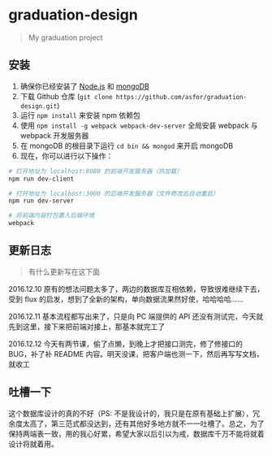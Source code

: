 # graduation-design

> My graduation project

## 安装

1. 确保你已经安装了 [Node.js](http://nodejs.org/) 和 [mongoDB](https://www.mongodb.com/)
2. 下载 Github 仓库 (`git clone https://github.com/asfor/graduation-design.git`)
3. 运行 `npm install` 来安装 npm 依赖包
4. 使用 `npm install -g webpack webpack-dev-server` 全局安装 webpack 与 webpack 开发服务器
5. 在 mongoDB 的根目录下运行 `cd bin && mongod` 来开启 mongoDB
6. 现在，你可以进行以下操作：

``` bash
# 打开地址为 localhost:8080 的前端开发服务器（热加载）
npm run dev-client

# 打开地址为 localhost:3000 的后端开发服务器（文件修改后自动重启）
npm run dev-server

# 将前端内容打包置入后端环境
webpack
```

## 更新日志

> 有什么更新写在这下面

2016.12.10 原有的想法问题太多了，两边的数据库互相依赖，导致很难继续下去，受到 flux 的启发，想到了全新的架构，单向数据流果然好使，哈哈哈哈……

2016.12.11 基本流程都写出来了，只是向 PC 端提供的 API 还没有测试完，今天就先到这里，接下来把前端对接上，那基本就完工了

2016.12.12 今天有两节课，偷了点懒，到晚上才把接口测完，修了修接口的 BUG，补了补 README 内容。明天没课，把客户端也测一下，然后再写写文档，就收工

## 吐槽一下

这个数据库设计的真的不好（PS: 不是我设计的，我只是在原有基础上扩展），冗余度太高了，第三范式都没达到，还有其他好多地方就不一一吐槽了。总之，为了保持两端表一致，用的我心好累，希望大家以后引以为戒，数据库千万不能将就着设计将就着用。